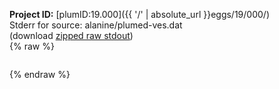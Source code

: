 **Project ID:** [plumID:19.000]({{ '/' | absolute_url }}eggs/19/000/)  
Stderr for source:  alanine/plumed-ves.dat   
(download [zipped raw stdout](plumed-ves.dat.plumed.stdout.txt.zip))  
{% raw %}
<pre>
</pre>
{% endraw %}
